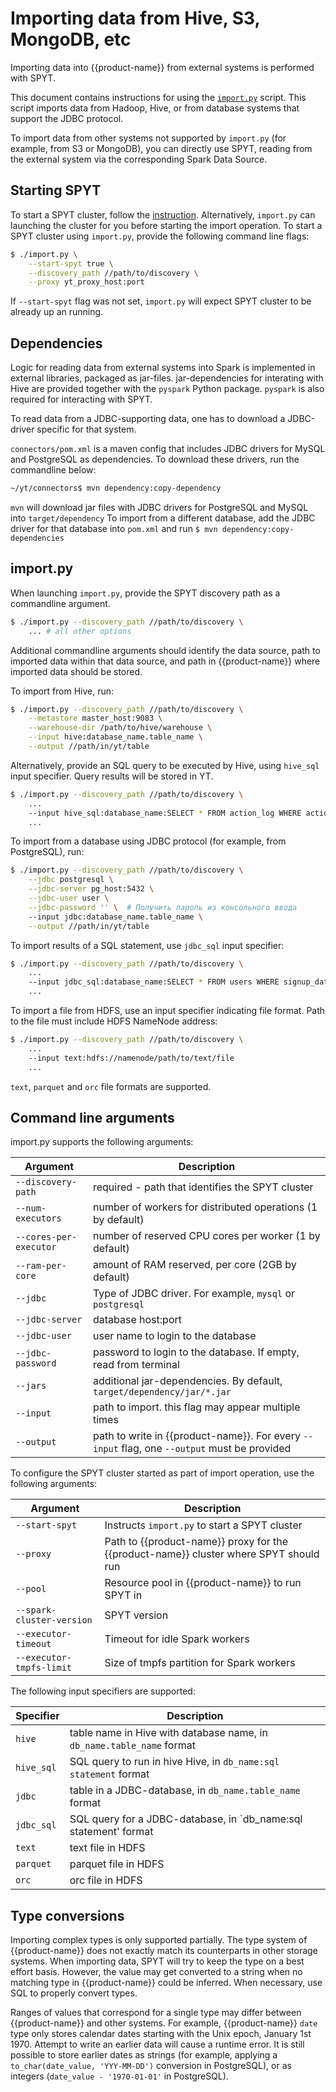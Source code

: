 # Importing data from Hive, S3, MongoDB, etc

Importing data into {{product-name}} from external systems is performed with SPYT.

This document contains instructions for using the [`import.py`](https://github.com/ytsaurus/ytsaurus/blob/main/connectors/import.py) script. This script imports data from Hadoop, Hive, or from database systems that support the JDBC protocol.

To import data from other systems not supported by `import.py` (for example, from S3 or MongoDB), you can directly use SPYT, reading from the external system via the corresponding Spark Data Source.

## Starting SPYT

To start a SPYT cluster, follow the [instruction](./data-processing/spyt/launch.md).
Alternatively, `import.py` can launching the cluster for you before starting the import operation. To start a SPYT cluster using `import.py`, provide the following command line flags:

```bash
$ ./import.py \
    --start-spyt true \
    --discovery_path //path/to/discovery \
    --proxy yt_proxy_host:port
```
If `--start-spyt` flag was not set, `import.py` will expect SPYT cluster to be already up an running.

## Dependencies

Logic for reading data from external systems into Spark is implemented in external libraries, packaged as jar-files. jar-dependencies for interating with Hive are provided together with the `pyspark` Python package. `pyspark` is also required for interacting with SPYT.

To read data from a JDBC-supporting data, one has to download a JDBC-driver specific for that system.

`connectors/pom.xml` is a maven config that includes JDBC drivers for MySQL and PostgreSQL as dependencies. To download these drivers, run the commandline below:

```bash
~/yt/connectors$ mvn dependency:copy-dependency
```

`mvn` will download jar files with JDBC drivers for PostgreSQL and MySQL into `target/dependency`
To import from a different database, add the JDBC driver for that database into `pom.xml` and run `$ mvn dependency:copy-dependencies`

## import.py

When launching `import.py`, provide the SPYT discovery path as a commandline argument.

```bash
$ ./import.py --discovery_path //path/to/discovery \
    ... # all other options
```

Additional commandline arguments should identify the data source, path to imported data within that data source, and path in {{product-name}} where imported data should be stored.

To import from Hive, run:

```bash
$ ./import.py --discovery_path //path/to/discovery \
    --metastore master_host:9083 \
    --warehouse-dir /path/to/hive/warehouse \
    --input hive:database_name.table_name \
    --output //path/in/yt/table
```

Alternatively, provide an SQL query to be executed by Hive, using `hive_sql` input specifier. Query results will be stored in YT.
```bash
$ ./import.py --discovery_path //path/to/discovery \
    ...
    --input hive_sql:database_name:SELECT * FROM action_log WHERE action_date > '2023-01-01' \
    ...
```

To import from a database using JDBC protocol (for example, from PostgreSQL), run:

```bash
$ ./import.py --discovery_path //path/to/discovery \
    --jdbc postgresql \
    --jdbc-server pg_host:5432 \
    --jdbc-user user \
    --jdbc-password '' \  # Получить пароль из консольного ввода
    --input jdbc:database_name.table_name \
    --output //path/in/yt/table
```

To import results of a SQL statement, use `jdbc_sql` input specifier:

```bash
$ ./import.py --discovery_path //path/to/discovery \
    ...
    --input jdbc_sql:database_name:SELECT * FROM users WHERE signup_date > '2023-01-01' \
    ...
```

To import a file from HDFS, use an input specifier indicating file format. Path to the file must include HDFS NameNode address:

```bash
$ ./import.py --discovery_path //path/to/discovery \
    ...
    --input text:hdfs://namenode/path/to/text/file
    ...
```

`text`, `parquet` and `orc` file formats are supported.

## Command line arguments

import.py supports the following arguments:

| **Argument** | Description |
| ----------| --------- |
| `--discovery-path` | required - path that identifies the SPYT cluster |
| `--num-executors` | number of workers for distributed operations (1 by default) |
| `--cores-per-executor` | number of reserved CPU cores per worker (1 by default) |
| `--ram-per-core` | amount of RAM reserved, per core (2GB by default) |
| `--jdbc` | Type of JDBC driver. For example, `mysql` or `postgresql` |
| `--jdbc-server` | database host:port |
| `--jdbc-user` | user name to login to the database |
| `--jdbc-password` | password to login to the database. If empty, read from terminal |
| `--jars` | additional jar-dependencies. By default, `target/dependency/jar/*.jar` |
| `--input` | path to import. this flag may appear multiple times |
| `--output` | path to write in {{product-name}}. For every `--input` flag, one `--output` must be provided |

To configure the SPYT cluster started as part of import operation, use the following arguments:

| **Argument** | Description |
| ----------| --------- |
| `--start-spyt` | Instructs `import.py` to start a SPYT cluster |
| `--proxy` | Path to {{product-name}} proxy for the {{product-name}} cluster where SPYT should run |
| `--pool` | Resource pool in {{product-name}} to run SPYT in |
| `--spark-cluster-version` | SPYT version |
| `--executor-timeout` | Timeout for idle Spark workers |
| `--executor-tmpfs-limit` | Size of tmpfs partition for Spark workers |

The following input specifiers are supported:

| **Specifier** | Description |
| ----------| --------- |
| `hive` | table name in Hive with database name, in `db_name.table_name` format |
| `hive_sql` | SQL query to run in hive Hive, in `db_name:sql statement` format |
| `jdbc` | table in a JDBC-database, in `db_name.table_name` format |
| `jdbc_sql` | SQL query for a JDBC-database, in `db_name:sql statement' format |
| `text` | text file in HDFS |
| `parquet` | parquet file in HDFS |
| `orc` | orc file in HDFS |

## Type conversions

Importing complex types is only supported partially. The type system of {{product-name}} does not exactly match its counterparts in other storage systems. When importing data, SPYT will try to keep the type on a best effort basis. However, the value may get converted to a string when no matching type in {{product-name}} could be inferred. When necessary, use SQL to properly convert types.

Ranges of values that correspond for a single type may differ between {{product-name}} and other systems. For example, {{product-name}} `date` type only stores calendar dates starting with the Unix epoch, January 1st 1970. Attempt to write an earlier data will cause a runtime error. It is still possible to store earlier dates as strings (for example, applying a `to_char(date_value, 'YYY-MM-DD')` conversion in PostgreSQL), or as integers (`date_value - '1970-01-01'` in PostgreSQL).
